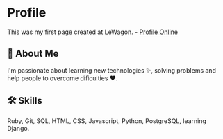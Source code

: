# Profile
This was my first page created at LeWagon.   - [Profile Online](https://d-forz.github.io/profile/)

## 🚀 About Me
I'm passionate about learning new technologies ✨, solving problems and help people to overcome dificulties ❤️.

## 🛠 Skills
Ruby, Git, SQL, HTML, CSS, Javascript, Python, PostgreSQL, learning Django. 
